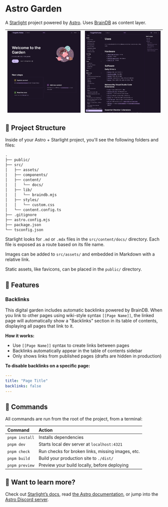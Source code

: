 # Astro Garden

A [Starlight](https://starlight.astro.build) project powered by [Astro](https://astro.build). Uses [BrainDB](https://github.com/stereobooster/braindb) as content layer.

| ![screenshot](screenshots/screenshot.png) | ![screenshot-1](screenshots/screenshot-1.png) |
| --- | --- |

## 🚀 Project Structure

Inside of your Astro + Starlight project, you'll see the following folders and files:

```plaintext
.
├── public/
├── src/
│   ├── assets/
│   ├── components/
│   ├── content/
│   │   └── docs/
│   ├── lib/
│   │   └── braindb.mjs
│   ├── styles/
│   │   └── custom.css
│   └── content.config.ts
├── .gitignore
├── astro.config.mjs
├── package.json
└── tsconfig.json
```

Starlight looks for `.md` or `.mdx` files in the `src/content/docs/` directory. Each file is exposed as a route based on its file name.

Images can be added to `src/assets/` and embedded in Markdown with a relative link.

Static assets, like favicons, can be placed in the `public/` directory.

## 🔗 Features

### Backlinks

This digital garden includes automatic backlinks powered by BrainDB. When you link to other pages using wiki-style syntax `[[Page Name]]`, the linked page will automatically show a "Backlinks" section in its table of contents, displaying all pages that link to it.

**How it works:**

- Use `[[Page Name]]` syntax to create links between pages
- Backlinks automatically appear in the table of contents sidebar
- Only shows links from published pages (drafts are hidden in production)

**To disable backlinks on a specific page:**

```yaml
---
title: "Page Title"
backlinks: false
---
```

## 🧞 Commands

All commands are run from the root of the project, from a terminal:

| Command                | Action                                           |
| :--------------------- | :----------------------------------------------- |
| `pnpm install`         | Installs dependencies                            |
| `pnpm dev`             | Starts local dev server at `localhost:4321`      |
| `pnpm check`           | Run checks for broken links, missing images, etc. |
| `pnpm build`           | Build your production site to `./dist/`          |
| `pnpm preview`         | Preview your build locally, before deploying     |

## 👀 Want to learn more?

Check out [Starlight’s docs](https://starlight.astro.build/), read [the Astro documentation](https://docs.astro.build), or jump into the [Astro Discord server](https://astro.build/chat).
